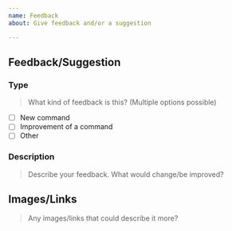 ```yaml
---
name: Feedback
about: Give feedback and/or a suggestion

---
```


## Feedback/Suggestion
### Type
> What kind of feedback is this? (Multiple options possible)
<!-- Change the [ ] to [x] of the option, that matches your type of feedback -->

- [ ] New command
- [ ] Improvement of a command <!-- PRs are welcome and prefered over just describing it -->
- [ ] Other

### Description
> Describe your feedback. What would change/be improved?
<!-- Please write below this line -->


## Images/Links
> Any images/links that could describe it more?
<!-- Links can be added through [Your text](Your link) or by simply putting the link here -->
<!-- Images can be added through ![](Your image link) or by copying the image and pasting it here (Ctrl + V) -->
<!-- Please write below this line -->
